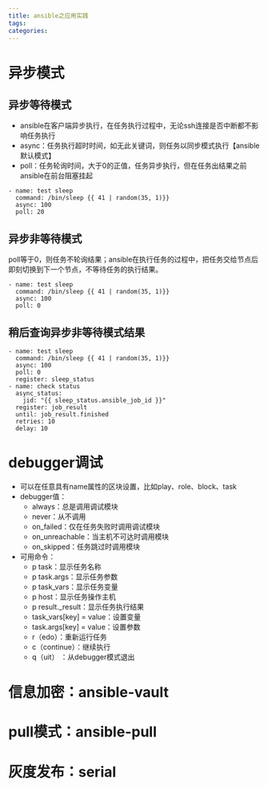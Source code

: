 ```yaml
---
title: ansible之应用实践
tags:
categories:
---
```

# 异步模式
## 异步等待模式
* ansible在客户端异步执行，在任务执行过程中，无论ssh连接是否中断都不影响任务执行  
* async：任务执行超时时间，如无此关键词，则任务以同步模式执行【ansible默认模式】
* poll：任务轮询时间，大于0的正值，任务异步执行，但在任务出结果之前ansible在前台阻塞挂起

```
- name: test sleep
  command: /bin/sleep {{ 41 | random(35, 1)}}
  async: 100
  poll: 20
```
## 异步非等待模式
poll等于0，则任务不轮询结果；ansible在执行任务的过程中，把任务交给节点后即刻切换到下一个节点，不等待任务的执行结果。

```
- name: test sleep
  command: /bin/sleep {{ 41 | random(35, 1)}}
  async: 100
  poll: 0
```

## 稍后查询异步非等待模式结果
```
- name: test sleep
  command: /bin/sleep {{ 41 | random(35, 1)}}
  async: 100
  poll: 0
  register: sleep_status
- name: check status
  async_status:
    jid: "{{ sleep_status.ansible_job_id }}"
  register: job_result
  until: job_result.finished
  retries: 10
  delay: 10
```

# debugger调试
+ 可以在任意具有name属性的区块设置，比如play、role、block、task
+ debugger值：
    - always：总是调用调试模块
    - never：从不调用
    - on_failed：仅在任务失败时调用调试模块
    - on_unreachable：当主机不可达时调用模块
    - on_skipped：任务跳过时调用模块
+ 可用命令：
    - p task：显示任务名称
    - p task.args：显示任务参数
    - p task_vars：显示任务变量
    - p host：显示任务操作主机
    - p result._result：显示任务执行结果
    - task_vars[key] = value：设置变量
    - task.args[key] = value：设置参数
    - r（edo）：重新运行任务
    - c（continue）：继续执行
    - q（uit） ：从debugger模式退出

# 信息加密：ansible-vault
# pull模式：ansible-pull
# 灰度发布：serial
